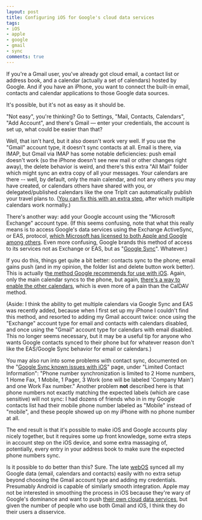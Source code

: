```yaml
---
layout: post
title: Configuring iOS for Google's cloud data services
tags:
- iOS
- apple
- google
- gmail
- sync
comments: true
---
```

If you're a Gmail user, you've already got cloud email, a contact list or
address book, and a calendar (actually a set of calendars) hosted by Google.
And if you have an iPhone, you want to connect the built-in email, contacts
and calendar applications to those Google data sources.

It's possible, but it's not as easy as it should be.

"Not easy", you're thinking? Go to Settings, "Mail, Contacts, Calendars", "Add
Account", and there's Gmail — enter your credentials, the account is set up,
what could be easier than that?

Well, that isn't hard, but it also doesn't work very well. If you use the
"Gmail" account type, it doesn't sync contacts at all. Email is there, via
IMAP, but Gmail via IMAP has some notable deficiencies: push email doesn't
work (so the iPhone doesn't see new mail or other changes right away), the
delete behavior is weird, and there's this extra "All Mail" folder which might
sync an extra copy of all your messages. Your calendars are there -- well, by
default, only the main calendar, and not any others you may have created, or
calendars others have shared with you, or delegated/published calendars like
the one TripIt can automatically publish your travel plans to. ([You can fix
this with an extra
step](http://www.google.com/support/mobile/bin/answer.py?answer=151674), after
which multiple calendars work normally.)

There's another way: add your Google account using the "Microsoft Exchange"
account type. (If this seems confusing, note that what this really means is to
access Google's data services using the Exchange ActiveSync, or EAS, protocol,
[which Microsoft has licensed to both Apple and Google among
others](http://en.wikipedia.org/wiki/ActiveSync). Even more confusing, Google
brands this method of access to its services not as Exchange or EAS, but as
"[Google Sync](http://www.google.com/mobile/sync/)". Whatever.)

If you do this, things get quite a bit better: contacts sync to the phone;
email gains push (and in my opinion, the folder list and delete button work
better). This is actually t[he method Google recommends for use with
iOS](http://www.google.com/support/mobile/bin/answer.py?answer=138740). Again,
only the main calendar syncs to the phone, but again, [there's a way to enable
the other
calendars](http://www.google.com/support/mobile/bin/answer.py?answer=139206),
which is even more of a pain than the CalDAV method.

(Aside: I think the ability to get multiple calendars via Google Sync and EAS
was recently added, because when I first set up my iPhone I couldn't find this
method, and resorted to adding my Gmail account twice: once using the
"Exchange" account type for email and contacts with calendars disabled, and
once using the "Gmail" account type for calendars with email disabled. This no
longer seems necessary, but it may be a useful tip for anyone who wants Google
contacts synced to their phone but for whatever reason don't like the
EAS/Google Sync behavior for email or calendars.)

You may also run into some problems with contact sync, documented on the
"[Google Sync known issues with
iOS](http://www.google.com/support/mobile/bin/answer.py?answer=139635)" page,
under "Limited Contact Information": "Phone number synchronization is limited
to 2 Home numbers, 1 Home Fax, 1 Mobile, 1 Pager, 3 Work (one will be labeled
'Company Main') and one Work Fax number." Another problem **not** described
here is that phone numbers not exactly matching the expected labels (which are
case sensitive) will not sync: I had dozens of friends who in in my Google
contacts list had their mobile phone number labeled as "Mobile" instead of
"mobile", and these people showed up on my iPhone with no phone number at all.

The end result is that it's possible to make iOS and Google accounts play
nicely together, but it requires some up front knowledge, some extra steps in
account step on the iOS device, and some extra massaging of, potentially,
every entry in your address book to make sure the expected phone numbers sync.

Is it possible to do better than this? Sure. The late
[webOS](http://en.wikipedia.org/wiki/WebOS) synced all my Google data (email,
calendars and contacts) easily with no extra setup beyond choosing the Gmail
account type and adding my credentials. Presumably Android is capable of
similarly smooth integration. Apple may not be interested in smoothing the
process in iOS because they're wary of Google's dominance and want to push
[their own cloud data services](http://www.apple.com/icloud/), but given the
number of people who use both Gmail and iOS, I think they do their users a
disservice.

